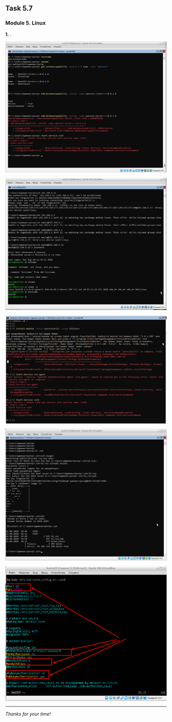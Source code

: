 ## Task 5.7
### Module 5. Linux

**1.** .  

![ScrShot 01](https://github.com/nigth/DevOps_online_Kyiv_2020Q3Q4/blob/master/m5/task5.7/scr/01.png "ScrShot 01")  



![ScrShot 02](https://github.com/nigth/DevOps_online_Kyiv_2020Q3Q4/blob/master/m5/task5.7/scr/02.png "ScrShot 02")  

![ScrShot 03](https://github.com/nigth/DevOps_online_Kyiv_2020Q3Q4/blob/master/m5/task5.7/scr/03.png "ScrShot 03")  

![ScrShot 04](https://github.com/nigth/DevOps_online_Kyiv_2020Q3Q4/blob/master/m5/task5.7/scr/04.png "ScrShot 04")  

![ScrShot 05](https://github.com/nigth/DevOps_online_Kyiv_2020Q3Q4/blob/master/m5/task5.7/scr/05.png "ScrShot 05")  

___
 
_Thanks for your time!_  
 

